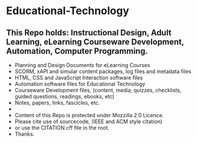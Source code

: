 # Educational-Technology
This Repo holds: Instructional Design, Adult Learning, eLearning Courseware Development, Automation, Computer Programming. 
- 
- Planning and Design Documents for eLearning Courses
- SCORM, xAPI and simular content packages, log files and metadata files
- HTML, CSS and JavaScript Interaction software files
- Automation software files for Educational Technology
- Courseware Development files, (content, media, quizzes, checklists, guided questions, readings, ebooks, etc)
- Notes, papers, links, fascicles, etc.
- 
- Content of this Repo is protected under Mozzilla 2.0 Licence.
- Please cite use of sourcecode, (IEEE and ACM style citation)
- or use the CITATION.cff file in the root.
- Thanks. 
